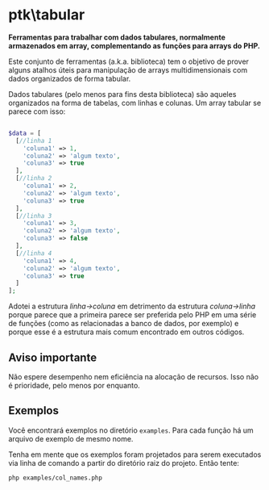 # ptk\tabular

**Ferramentas para trabalhar com dados tabulares, normalmente armazenados em array, complementando as funções para arrays do PHP.**

Este conjunto de ferramentas (a.k.a. biblioteca) tem o objetivo de prover alguns atalhos úteis para manipulação de arrays multidimensionais com dados organizados de forma tabular.

Dados tabulares (pelo menos para fins desta biblioteca) são aqueles organizados na forma de tabelas, com linhas e colunas. Um array tabular se parece com isso:

```php

$data = [
  [//linha 1
    'coluna1' => 1,
    'coluna2' => 'algum texto',
    'coluna3' => true
  ],
  [//linha 2
    'coluna1' => 2,
    'coluna2' => 'algum texto',
    'coluna3' => true
  ],
  [//linha 3
    'coluna1' => 3,
    'coluna2' => 'algum texto',
    'coluna3' => false
  ],
  [//linha 4
    'coluna1' => 4,
    'coluna2' => 'algum texto',
    'coluna3' => true
  ]
];

```

Adotei a estrutura *linha->coluna* em detrimento da estrutura *coluna->linha* porque parece que a primeira parece ser preferida pelo PHP em uma série de funções (como as relacionadas a banco de dados, por exemplo) e porque esse é a estrutura mais comum encontrado em outros códigos.

## Aviso importante

Não espere desempenho nem eficiência na alocação de recursos. Isso não é prioridade, pelo menos por enquanto.

## Exemplos

Você encontrará exemplos no diretório `examples`. Para cada função há um arquivo de exemplo de mesmo nome.

Tenha em mente que os exemplos foram projetados para serem executados via linha de comando a partir do diretório raiz do projeto. Então tente:

```sh
php examples/col_names.php
```
